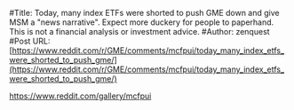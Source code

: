 #Title: Today, many index ETFs were shorted to push GME down and give MSM a "news narrative". Expect more duckery for people to paperhand. This is not a financial analysis or investment advice.
#Author: zenquest
#Post URL: [https://www.reddit.com/r/GME/comments/mcfpui/today_many_index_etfs_were_shorted_to_push_gme/](https://www.reddit.com/r/GME/comments/mcfpui/today_many_index_etfs_were_shorted_to_push_gme/)


https://www.reddit.com/gallery/mcfpui